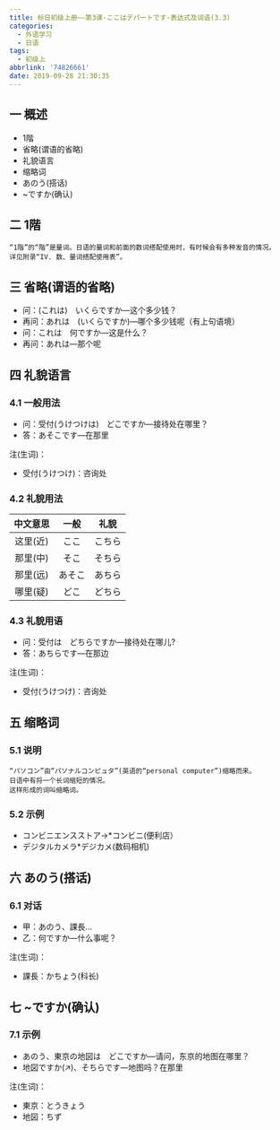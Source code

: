 ```yaml
---
title: 标日初级上册——第3课-ここはデパートです-表达式及词语(3.3)
categories:
  - 外语学习
  - 日语
tags:
  - 初级上
abbrlink: '74826661'
date: 2019-09-28 21:30:35
---
```

## 一 概述

* 1階
* 省略(谓语的省略)
* 礼貌语言
* 缩略词
* あのう(搭话)
* ~ですか(确认)

<!--more-->

## 二 1階

```
“1階”的“階”是量词。日语的量词和前面的数词搭配使用时，有时候会有多种发音的情况。
详见附录“IV. 数、量词搭配使用表”。
```
## 三 省略(谓语的省略)

* 问：(これは)　いくらですか—这个多少钱？
* 再问：あれは　(いくらですか)—哪个多少钱呢（有上句语境）
* 问：これは　何ですか—这是什么？
* 再问：あれは—那个呢

## 四 礼貌语言
### 4.1 一般用法

* 问：受付(うけつけは)　どこですか—接待处在哪里？
* 答：あそこです—在那里

注(生词)：     

* 受付(うけつけ)：咨询处

### 4.2 礼貌用法

| 中文意思 |  一般  |  礼貌  |
| :------: | :----: | :----: |
| 这里(近) |  ここ  | こちら |
| 那里(中) |  そこ  | そちら |
| 那里(远) | あそこ | あちら |
| 哪里(疑) |  どこ  | どちら |

### 4.3 礼貌用语

* 问：受付は　どちらですか—接待处在哪儿?
* 答：あちらです—在那边

注(生词)：     

* 受付(うけつけ)：咨询处

## 五 缩略词

### 5.1 说明

```
“パソコン”由“パソナルコンピュタ”(英语的“personal computer”)缩略而来。
日语中有将一个长词缩短的情况。
这样形成的词叫缩略词。
```

### 5.2 示例

* コンビニエンスストア→*コンビニ(便利店）
* デジタルカメラ*デジカメ(数码相机)

## 六 あのう(搭话)

### 6.1 对话

* 甲：あのう、課長…　
* 乙：何ですか—什么事呢？

注(生词)：  

* 課長：かちょう(科长)

## 七 ~ですか(确认)

### 7.1 示例

* あのう、東京の地図は　どこですか—请问，东京的地图在哪里？
* 地図ですか(↗)、そちらです—地图吗？在那里

注(生词)：  

* 東京：とうきょう
* 地図：ちず